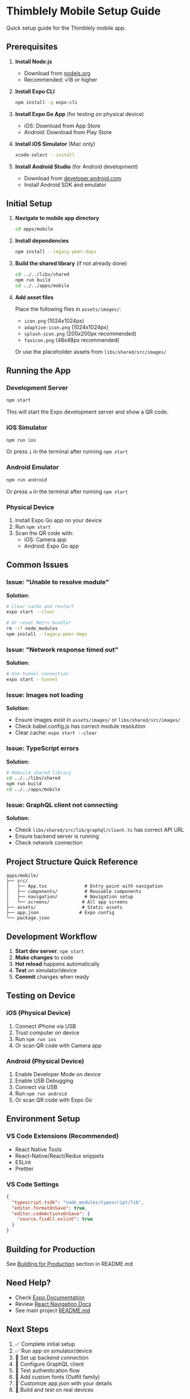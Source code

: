 # Thimblely Mobile Setup Guide

Quick setup guide for the Thimblely mobile app.

## Prerequisites

1. **Install Node.js**

   - Download from [nodejs.org](https://nodejs.org/)
   - Recommended: v18 or higher

2. **Install Expo CLI**

   ```bash
   npm install -g expo-cli
   ```

3. **Install Expo Go App** (for testing on physical device)

   - iOS: Download from App Store
   - Android: Download from Play Store

4. **Install iOS Simulator** (Mac only)

   ```bash
   xcode-select --install
   ```

5. **Install Android Studio** (for Android development)
   - Download from [developer.android.com](https://developer.android.com/studio)
   - Install Android SDK and emulator

## Initial Setup

1. **Navigate to mobile app directory**

   ```bash
   cd apps/mobile
   ```

2. **Install dependencies**

   ```bash
   npm install --legacy-peer-deps
   ```

3. **Build the shared library** (if not already done)

   ```bash
   cd ../../libs/shared
   npm run build
   cd ../../apps/mobile
   ```

4. **Add asset files**

   Place the following files in `assets/images/`:

   - `icon.png` (1024x1024px)
   - `adaptive-icon.png` (1024x1024px)
   - `splash-icon.png` (200x200px recommended)
   - `favicon.png` (48x48px recommended)

   Or use the placeholder assets from `libs/shared/src/images/`

## Running the App

### Development Server

```bash
npm start
```

This will start the Expo development server and show a QR code.

### iOS Simulator

```bash
npm run ios
```

Or press `i` in the terminal after running `npm start`

### Android Emulator

```bash
npm run android
```

Or press `a` in the terminal after running `npm start`

### Physical Device

1. Install Expo Go app on your device
2. Run `npm start`
3. Scan the QR code with:
   - iOS: Camera app
   - Android: Expo Go app

## Common Issues

### Issue: "Unable to resolve module"

**Solution:**

```bash
# Clear cache and restart
expo start --clear

# Or reset Metro bundler
rm -rf node_modules
npm install --legacy-peer-deps
```

### Issue: "Network response timed out"

**Solution:**

```bash
# Use tunnel connection
expo start --tunnel
```

### Issue: Images not loading

**Solution:**

- Ensure images exist in `assets/images/` or `libs/shared/src/images/`
- Check babel.config.js has correct module resolution
- Clear cache: `expo start --clear`

### Issue: TypeScript errors

**Solution:**

```bash
# Rebuild shared library
cd ../../libs/shared
npm run build
cd ../../apps/mobile
```

### Issue: GraphQL client not connecting

**Solution:**

- Check `libs/shared/src/lib/graphql/client.ts` has correct API URL
- Ensure backend server is running
- Check network connection

## Project Structure Quick Reference

```
apps/mobile/
├── src/
│   ├── App.tsx              # Entry point with navigation
│   ├── components/          # Reusable components
│   ├── navigation/          # Navigation setup
│   └── screens/            # All app screens
├── assets/                 # Static assets
├── app.json               # Expo config
└── package.json
```

## Development Workflow

1. **Start dev server**: `npm start`
2. **Make changes** to code
3. **Hot reload** happens automatically
4. **Test** on simulator/device
5. **Commit** changes when ready

## Testing on Device

### iOS (Physical Device)

1. Connect iPhone via USB
2. Trust computer on device
3. Run `npm run ios`
4. Or scan QR code with Camera app

### Android (Physical Device)

1. Enable Developer Mode on device
2. Enable USB Debugging
3. Connect via USB
4. Run `npm run android`
5. Or scan QR code with Expo Go

## Environment Setup

### VS Code Extensions (Recommended)

- React Native Tools
- React-Native/React/Redux snippets
- ESLint
- Prettier

### VS Code Settings

```json
{
  "typescript.tsdk": "node_modules/typescript/lib",
  "editor.formatOnSave": true,
  "editor.codeActionsOnSave": {
    "source.fixAll.eslint": true
  }
}
```

## Building for Production

See [Building for Production](README.md#building-for-production) section in README.md

## Need Help?

- Check [Expo Documentation](https://docs.expo.dev/)
- Review [React Navigation Docs](https://reactnavigation.org/)
- See main project [README.md](../../README.md)

## Next Steps

1. ✅ Complete initial setup
2. ✅ Run app on simulator/device
3. 🔲 Set up backend connection
4. 🔲 Configure GraphQL client
5. 🔲 Test authentication flow
6. 🔲 Add custom fonts (Outfit family)
7. 🔲 Customize app.json with your details
8. 🔲 Build and test on real devices
